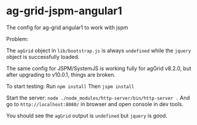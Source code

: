 # ag-grid-jspm-angular1
The config for ag-grid angular1 to work with jspm

Problem:

The `agGrid` object in `lib/bootstrap.js` is always `undefined` while the `jquery` object is successfully loaded.

The same config for JSPM/SystemJS is working fully for agGrid v8.2.0, but after upgrading to v10.0.1, things are broken.


To start testing:
Run `npm install`
Then `jspm install`

Start the server: `node ./node_modules/http-server/bin/http-server .`
And go to `http://localhost:8080/` in browser and open console in dev tools.

You should see the `agGrid` output is `undefined` but `jquery` is good.
